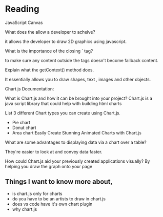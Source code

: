 # Reading
JavaScript Canvas

What does the <canvas> allow a developer to acheive?

it allows the developer to draw 2D graphics using javascript.

What is the importance of the closing `</canvas> tag?

to make sure any content outside the tags doesn't become fallback content.

Explain what the getContext() method does.

It essentially allows you to draw shapes, text , images and other objects.

Chart.js Documentation:

What is Chart.js and how it can be brought into your project?
 Chart.js is a java script library that could help with building html charts

List 3 different Chart types you can create using Chart.js.
- Pie chart
- Donut chart
- Area chart
Easily Create Stunning Animated Charts with Chart.js

What are some advantages to displaying data via a chart over a table?

They're easier to look at and convey data faster.

How could Chart.js aid your previously created applications visually?
By helping you draw the graph onto your page

## Things I want to know more about,
- is chart.js only for charts
- do you have to be an artists to draw in chart.js
- does vs code have it's own chart plugin
- why chart.js